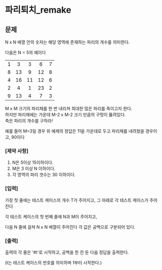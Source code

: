 # 파리퇴치_remake

## 문제

N x N 배열 안의 숫자는 해당 영역에 존재하는 파리의 개수를 의미한다.  

다음은 N = 5의 예이다  

| | | | | |
|:---:|:---:|:---:|:---:|:---:|
1|3|3|6|7
8|13|9|12|8
4|16|11|12|6
2|4|1|23|2
9|13|4|7|3



M x M 크기의 파리채를 한 번 내리쳐 최대한 많은 파리를 죽이고자 한다.  
하지만 파리채에는 가운데 M-2 x M-2 크기 만큼의 구멍이 뚫려있다.  
죽은 파리의 개수를 구하라!

예를 들어 M=3일 경우 위 예제의 정답은 11을 가운데로 두고 파리채를 내려쳤을 경우이고, 90이다

### [제약 사항]
1. N은 5이상 15이하이다.
2. M은 3 이상 N 이하이다.
3. 각 영역의 파리 갯수는 30 이하이다.

### [입력]
가장 첫 줄에는 테스트 케이스의 개수 T가 주어지고, 그 아래로 각 테스트 케이스가 주어진다

각 테스트 케이스의 첫 번째 줄에 N과 M이 주어지고,

다음 N 줄에 걸쳐 N x N 배열이 주어진다 각 값은 공백으로 구분되어 있다.

### [출력]
출력의 각 줄은 '#t'로 시작하고, 공백을 한 칸 둔 다음 정답을 출력한다.

(t는 테스트 케이스의 번호를 의미하며 1부터 시작한다.)